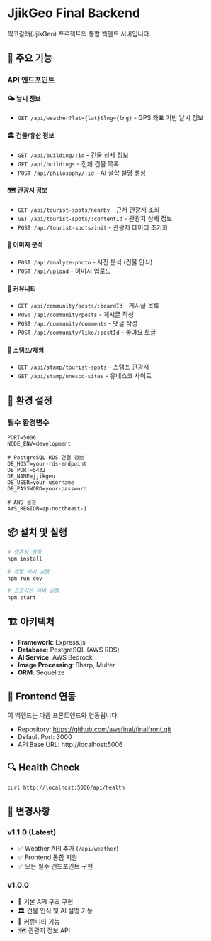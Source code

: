 # JjikGeo Final Backend

찍고갈래(JjikGeo) 프로젝트의 통합 백엔드 서버입니다.

## 🚀 주요 기능

### API 엔드포인트

#### 🌤️ 날씨 정보
- `GET /api/weather?lat={lat}&lng={lng}` - GPS 좌표 기반 날씨 정보

#### 🏛️ 건물/유산 정보  
- `GET /api/building/:id` - 건물 상세 정보
- `GET /api/buildings` - 전체 건물 목록
- `POST /api/philosophy/:id` - AI 철학 설명 생성

#### 🗺️ 관광지 정보
- `GET /api/tourist-spots/nearby` - 근처 관광지 조회
- `GET /api/tourist-spots/:contentId` - 관광지 상세 정보
- `POST /api/tourist-spots/init` - 관광지 데이터 초기화

#### 📸 이미지 분석
- `POST /api/analyze-photo` - 사진 분석 (건물 인식)
- `POST /api/upload` - 이미지 업로드

#### 💬 커뮤니티
- `GET /api/community/posts/:boardId` - 게시글 목록
- `POST /api/community/posts` - 게시글 작성
- `POST /api/community/comments` - 댓글 작성
- `POST /api/community/like/:postId` - 좋아요 토글

#### 🎯 스탬프/체험
- `GET /api/stamp/tourist-spots` - 스탬프 관광지
- `GET /api/stamp/unesco-sites` - 유네스코 사이트

## 🔧 환경 설정

### 필수 환경변수
```env
PORT=5006
NODE_ENV=development

# PostgreSQL RDS 연결 정보
DB_HOST=your-rds-endpoint
DB_PORT=5432
DB_NAME=jjikgeo
DB_USER=your-username
DB_PASSWORD=your-password

# AWS 설정
AWS_REGION=ap-northeast-1
```

## 📦 설치 및 실행

```bash
# 의존성 설치
npm install

# 개발 서버 실행
npm run dev

# 프로덕션 서버 실행
npm start
```

## 🏗️ 아키텍처

- **Framework**: Express.js
- **Database**: PostgreSQL (AWS RDS)
- **AI Service**: AWS Bedrock
- **Image Processing**: Sharp, Multer
- **ORM**: Sequelize

## 📱 Frontend 연동

이 백엔드는 다음 프론트엔드와 연동됩니다:
- Repository: https://github.com/awsfinal/finalfront.git
- Default Port: 3000
- API Base URL: http://localhost:5006

## 🔍 Health Check

```bash
curl http://localhost:5006/api/health
```

## 📝 변경사항

### v1.1.0 (Latest)
- ✅ Weather API 추가 (`/api/weather`)
- ✅ Frontend 통합 지원
- ✅ 모든 필수 엔드포인트 구현

### v1.0.0
- 🎯 기본 API 구조 구현
- 🏛️ 건물 인식 및 AI 설명 기능
- 💬 커뮤니티 기능
- 🗺️ 관광지 정보 API
